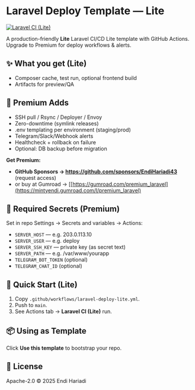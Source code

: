 # Laravel Deploy Template — Lite

[![Laravel CI (Lite)](https://github.com/EndiHariadi43/laravel-deploy-template/actions/workflows/laravel-deploy-lite.yml/badge.svg)](https://github.com/EndiHariadi43/laravel-deploy-template/actions)

A production-friendly **Lite** Laravel CI/CD Lite template with GitHub Actions.  
Upgrade to Premium for deploy workflows & alerts.

## ✨ What you get (Lite)
- Composer cache, test run, optional frontend build
- Artifacts for preview/QA


## 💎 Premium Adds
- SSH pull / Rsync / Deployer / Envoy
- Zero-downtime (symlink releases)
- .env templating per environment (staging/prod)
- Telegram/Slack/Webhook alerts
- Healthcheck + rollback on failure
- Optional: DB backup before migration


**Get Premium:**
- **GitHub Sponsors → https://github.com/sponsors/EndiHariadi43** (request access)
- or buy at Gumroad → [[https://gumroad.com/premium_laravel](https://mintyendi.gumroad.com/l/premium_laravel)


## 🔐 Required Secrets (Premium)
Set in repo Settings → Secrets and variables → Actions:
- `SERVER_HOST` — e.g. 203.0.113.10
- `SERVER_USER` — e.g. deploy
- `SERVER_SSH_KEY` — private key (as secret text)
- `SERVER_PATH` — e.g. /var/www/yourapp
- `TELEGRAM_BOT_TOKEN` (optional)
- `TELEGRAM_CHAT_ID` (optional)


## 🚀 Quick Start (Lite)
1. Copy `.github/workflows/laravel-deploy-lite.yml`.
2. Push to `main`.
3. See Actions tab → **Laravel CI (Lite)** run.


## 📦 Using as Template
Click **Use this template** to bootstrap your repo.


## 📝 License
Apache-2.0 © 2025 Endi Hariadi
